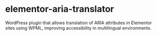 # elementor-aria-translator
WordPress plugin that allows translation of ARIA attributes in Elementor sites using WPML, improving accessibility in multilingual environments.
